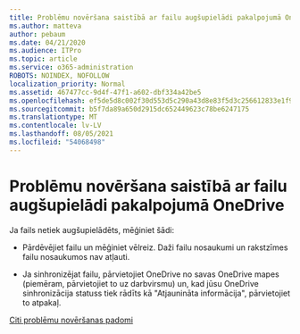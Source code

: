```yaml
---
title: Problēmu novēršana saistībā ar failu augšupielādi pakalpojumā OneDrive
ms.author: matteva
author: pebaum
ms.date: 04/21/2020
ms.audience: ITPro
ms.topic: article
ms.service: o365-administration
ROBOTS: NOINDEX, NOFOLLOW
localization_priority: Normal
ms.assetid: 467477cc-9d4f-47f1-a602-dbf334a42be5
ms.openlocfilehash: ef5de5d8c002f30d553d5c290a43d8e83f5d3c256612833e1f90ca65b6508e09
ms.sourcegitcommit: b5f7da89a650d2915dc652449623c78be6247175
ms.translationtype: MT
ms.contentlocale: lv-LV
ms.lasthandoff: 08/05/2021
ms.locfileid: "54068498"
---
```

# <a name="fix-problems-uploading-files-to-onedrive"></a>Problēmu novēršana saistībā ar failu augšupielādi pakalpojumā OneDrive

Ja fails netiek augšupielādēts, mēģiniet šādi:
  
- Pārdēvējiet failu un mēģiniet vēlreiz. Daži failu nosaukumi un rakstzīmes failu nosaukumos nav atļauti. 
    
- Ja sinhronizējat failu, pārvietojiet OneDrive no savas OneDrive mapes (piemēram, pārvietojiet to uz darbvirsmu) un, kad jūsu OneDrive sinhronizācija statuss tiek rādīts kā "Atjaunināta informācija", pārvietojiet to atpakaļ. 
    
[Citi problēmu novēršanas padomi](https://go.microsoft.com/fwlink/?linkid=873155)
  

